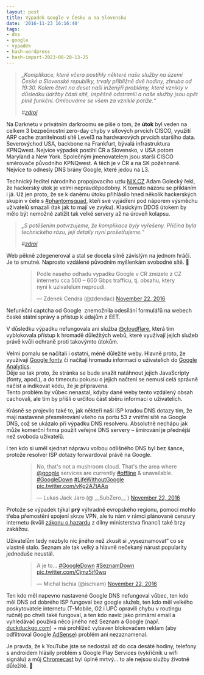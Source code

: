 ```yaml
---
layout: post
title: Výpadek Google v Česku a na Slovensku
date: '2016-11-23 16:16:40'
tags:
- dns
- google
- vypadek
- hash-wordpress
- hash-import-2023-08-28-13-25
---
```


> _„Komplikace, které včera postihly některé naše služby na území České a Slovenské republiky, trvaly přibližně dvě hodiny, zhruba od 19:30. Kolem čtvrt na deset naši inženýři problémy, které vznikly v důsledku údržby části sítě, úspěšně odstranili a naše služby jsou opět plně funkční. Omlouváme se všem za vzniklé potíže.“_
> 
> <cite>#<a rel="noreferrer noopener" href="http://googlepresscz.blogspot.cz/2016/11/sluzby-google-jsou-opet-plne-funkcni.html" target="_blank">zdroj</a></cite>

Na Darknetu v privátním darkroomu se píše o tom, že **útok** byl veden na celkem 3 bezpečnostní zero-day chyby v síťových prvcích CISCO, využití ARP cache zranitelnosti sítě Level3 na hardwarových prvcích staršího data. Severovýchod USA, backbone na Frankfurt, bývalá infrastruktura KPNQwest. Nejvíce výpadek postihl ČR a Slovensko, v USA potom Maryland a New York. Společným jmenovatelem jsou starší CISCO směrovače původního KPNQwest. A těch je v ČR a na SK požehnaně. Nejvíce to odnesly DNS brány Google, které jedou na L3.

Technický ředitel národního propojovacího uzlu [NIX.CZ](https://www.nix.cz/cs) Adam Golecký řekl, že hackerský útok je velmi nepravděpodobný. K tomuto názoru se přikláním i já. Už jen proto, že se k danému útoku přihlásilo hned několik hackerských skupin v čele s [#phantomsquad](https://twitter.com/PhantomNations), kteří své vyjádření pod náporem výsměchu uživatelů smazali (tak jak to mají ve zvyku). Klasickým DDOS útokem by mělo být nemožné zatížit tak velké servery až na úroveň kolapsu.

> _„S potěšením potvrzujeme, že komplikace byly vyřešeny. Příčina byla technického rázu, její detaily nyní prošetřujeme.“_
> 
> <cite>#<a rel="noreferrer noopener" href="http://googlepresscz.blogspot.cz/2016/11/vyjadreni-google-cr-ke-komplikacim-s.html" target="_blank">zdroj</a></cite>

Web pěkně zdegeneroval a stal se docela silně závislým na jednom hráči. Je to smutné. Naprosto vzdálené původním myšlenkám svobodné sítě. 🙁

<figure class="wp-block-embed is-type-rich is-provider-twitter wp-block-embed-twitter"><div class="wp-block-embed__wrapper">
<blockquote class="twitter-tweet" data-width="550">
<p lang="cs" dir="ltr">Podle naseho odhadu vypadku Google v CR zmizelo z CZ internetu cca 500 – 600 Gbps trafficu, tj. obsahu, ktery nyni k uzivatelum neproudi.</p>— Zdenek Cendra (@zdendac) <a href="https://twitter.com/zdendac/status/801145416590983173?ref_src=twsrc%5Etfw">November 22, 2016</a>
</blockquote>
<script async src="https://platform.twitter.com/widgets.js" charset="utf-8"></script>
</div></figure>

Nefunkční captcha od Google &nbsp;znemožnila odesílání formulářů na webech české státní správy&nbsp;a přístup k údajům z EET.

V důsledku výpadku nefungovala ani služba [@cloudflare](https://twitter.com/Cloudflare), která tím vyblokovala přístup k hromadě důležitých webů, které využívají jejích služeb právě kvůli ochraně proti takovýmto útokům.

Velmi pomalu se načítali i ostatní, méně důležité weby. Hlavně proto, že využívají [Google fonty](https://fonts.google.com/) či načítají hromadu informací o uživatelích do&nbsp;[Google Analytics](https://www.google.com/analytics/).  
Děje se tak proto, že stránka se bude snažit natáhnout jejich JavaScripty (fonty, apod.), a do timeoutu pokusu o jejich načtení se nemusí celá správně načíst a indikovat kódu, že je připravena.  
Tento problém by vůbec nenastal, kdyby dané weby tento vzdálený obsah cachovali, ale tím by přišli o určitou část sběru informací o uživatelích.

Krásně se projevilo také to, jak někteří naši ISP kradou DNS dotazy tím, že mají&nbsp;nastavené přesměrování všeho na portu 53 z vnitřní sítě na Google DNS, což se ukázalo při výpadku DNS resolveru. Absolutně nechápu jak může komerční firma použít veřejné DNS servery – šmírování je přednější než svoboda uživatelů.

I ten kdo si uměl sjednat nápravu volbou odlišného DNS byl bez šance, protože resolver ISP dotazy forwardoval právě na Google.

<figure class="wp-block-embed is-type-rich is-provider-twitter wp-block-embed-twitter"><div class="wp-block-embed__wrapper">
<blockquote class="twitter-tweet" data-width="550">
<p lang="en" dir="ltr">No, that's not a mushroom cloud. That's the area where <a href="https://twitter.com/Google?ref_src=twsrc%5Etfw">@google</a> services are currently <a href="https://twitter.com/hashtag/offline?src=hash&amp;ref_src=twsrc%5Etfw">#offline</a> &amp; unavailable. <a href="https://twitter.com/hashtag/GoogleDown?src=hash&amp;ref_src=twsrc%5Etfw">#GoogleDown</a> <a href="https://twitter.com/hashtag/LifeWithoutGoogle?src=hash&amp;ref_src=twsrc%5Etfw">#LifeWithoutGoogle</a> <a href="https://t.co/vKg2A7tAAq">pic.twitter.com/vKg2A7tAAq</a></p>— Lukas Jack Jaro (@ __SubZero__ ) <a href="https://twitter.com/ __SubZero__ /status/801143685471752192?ref_src=twsrc%5Etfw">November 22, 2016</a>
</blockquote>
<script async src="https://platform.twitter.com/widgets.js" charset="utf-8"></script>
</div></figure>

Protože se výpadek týkal **prý** výhradně evropského regionu, pomoci mohlo třeba přemostění spojení skrze VPN, ale tu nám v rámci plánované cenzury internetu (kvůli [zákonu o hazardu](http://www.lidovky.cz/snemovna-schvalila-novy-zakon-o-hazardu-odpurci-mluvi-o-cenzure-internetu-1u5-/zpravy-domov.aspx?c=A160413_114344_ln_domov_mct) z dílny ministerstva financí) také brzy zakážou.

Uživatelům tedy nezbylo nic jiného než zkusit si „vyseznamovat“ co se vlastně stalo. Seznam ale tak velký a hlavně nečekaný nárust popularity jednoduše neustál.

<figure class="wp-block-embed is-type-rich is-provider-twitter wp-block-embed-twitter"><div class="wp-block-embed__wrapper">
<blockquote class="twitter-tweet" data-width="550">
<p lang="pl" dir="ltr">A je to… <a href="https://twitter.com/hashtag/GoogleDown?src=hash&amp;ref_src=twsrc%5Etfw">#GoogleDown</a> <a href="https://twitter.com/hashtag/SeznamDown?src=hash&amp;ref_src=twsrc%5Etfw">#SeznamDown</a> <a href="https://t.co/Cjmz5jf0wq">pic.twitter.com/Cjmz5jf0wq</a></p>— Michal Ischia (@ischiam) <a href="https://twitter.com/ischiam/status/801151565021253632?ref_src=twsrc%5Etfw">November 22, 2016</a>
</blockquote>
<script async src="https://platform.twitter.com/widgets.js" charset="utf-8"></script>
</div></figure>

Ten kdo měl napevno nastavené Google DNS nefungoval vůbec, ten kdo měl DNS od dobrého ISP fungoval bez google služeb, ten kdo měl velkého poskytovatele internetu (T-Mobile, O2 i UPC opravili chybu v routingu ručně) po chvíli také fungoval, a ten kdo navíc jako primární email a vyhledávač používá něco jiného než Seznam a Google (např. [duckduckgo.com](https://duckduckgo.com/)) + má prohlížeč vybaven blokovačem reklam (aby odfiltroval Google [AdSense](https://www.google.com/adsense/start/#?modal_active=none)) problém ani nezaznamenal.

Je pravda, že k YouTube jste se nedostali až do cca desáté hodiny, telefony s androidem hlásily problém s Google Play Services (vykřičník u wifi signálu) a můj [Chromecast](https://www.google.com/intl/en_us/chromecast/) byl úplně mrtvý… to ale nejsou služby životně důležité. 🙂

<!--kg-card-end: html-->